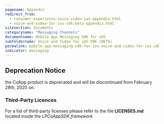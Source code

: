 ```yaml
---
pagename: Appendix
redirect_from:
  - consumer-experience-voice-video-ios-appendix.html
  - voice-and-video-for-ios-sdk-beta-appendix.html
sitesection: Documents
categoryname: "Messaging Channels"
documentname: Mobile App Messaging SDK for iOS
subfoldername: Voice and Video for iOS SDK (BETA)
permalink: mobile-app-messaging-sdk-for-ios-voice-and-video-for-ios-sdk-beta-appendix.html
indicator: messaging
---
```


<div class="important">
<h2>Deprecation Notice</h2>

the CoApp product is deprecated and will be discontinued from February 28th, 2020 on.
</div>

### Third-Party Licences

For a list of third-party licenses please refer to the file **LICENSES.md** located inside the _LPCoAppSDK.framework_
